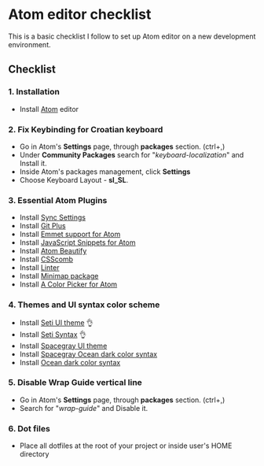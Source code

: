 # Atom editor checklist
This is a basic checklist I follow to set up Atom editor on a new development environment.  

## Checklist

### 1. Installation
- Install [Atom](https://atom.io/) editor


### 2. Fix Keybinding for Croatian keyboard
- Go in Atom's **Settings** page, through **packages** section. (ctrl+,)
- Under **Community Packages** search for "*keyboard-localization*" and Install it.
- Inside Atom's packages management, click **Settings**
- Choose Keyboard Layout - **sl_SL**.


### 3. Essential Atom Plugins
- Install [Sync Settings](https://atom.io/packages/sync-settings)
- Install [Git Plus](https://atom.io/packages/git-plus)
- Install [Emmet support for Atom](https://github.com/emmetio/emmet-atom)
- Install [JavaScript Snippets for Atom](https://atom.io/packages/javascript-snippets)
- Install [Atom Beautify](https://atom.io/packages/atom-beautify)
- Install [CSScomb](https://atom.io/packages/atom-css-comb)
- Install [Linter](https://atom.io/packages/linter)
- Install [Minimap package](https://atom.io/packages/minimap)
- Install [A Color Picker for Atom](https://github.com/thomaslindstrom/color-picker)


### 4. Themes and UI syntax color scheme
- Install [Seti UI theme](https://github.com/jesseweed/seti-ui) :ok_hand:
- Install [Seti Syntax](https://github.com/jesseweed/seti-syntax) :ok_hand:
- Install [Spacegray UI theme](https://github.com/cannikin/spacegray-dark-ui)
- Install [Spacegray Ocean dark color syntax](https://github.com/carloe/spacegray-base16-ocean-dark)
- Install [Ocean dark color syntax](https://github.com/robbschiller/base16-ocean-dark)


### 5. Disable Wrap Guide vertical line
- Go in Atom's **Settings** page, through **packages** section. (ctrl+,)
- Search for "*wrap-guide*" and Disable it.

### 6. Dot files
- Place all dotfiles at the root of your project or inside user's HOME directory
